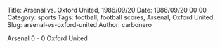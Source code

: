 Title: Arsenal vs. Oxford United, 1986/09/20
Date: 1986/09/20 00:00
Category: sports
Tags: football, football scores, Arsenal, Oxford United
Slug: arsenal-vs-oxford-united
Author: carbonero


Arsenal 0 - 0 Oxford United
